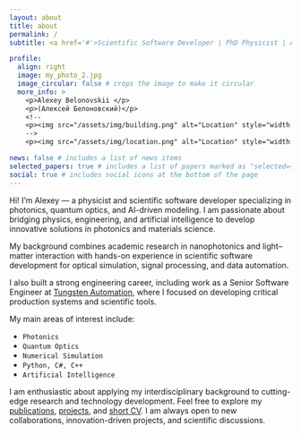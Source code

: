 ```yaml
---
layout: about
title: about
permalink: /
subtitle: <a href='#'>Scientific Software Developer | PhD Physicist | AI for Photonics and Materials</a>

profile:
  align: right
  image: my_photo_2.jpg
  image_circular: false # crops the image to make it circular
  more_info: >
    <p>Alexey Belonovskii </p>  
    <p>(Алексей Белоновский)</p>  
    <!--
    <p><img src="/assets/img/building.png" alt="Location" style="width: 12px; height: 15px;"> LayTec AG </p>
    -->
    <p><img src="/assets/img/location.png" alt="Location" style="width: 12px; height: 15px;"> Germany </p>

news: false # includes a list of news items
selected_papers: true # includes a list of papers marked as "selected={true}"
social: true # includes social icons at the bottom of the page
---
```


Hi! I’m Alexey — a physicist and scientific software developer specializing in photonics, quantum optics, and AI-driven modeling.
I am passionate about bridging physics, engineering, and artificial intelligence to develop innovative solutions in photonics and materials science.

My background combines academic research in nanophotonics and light–matter interaction with hands-on experience in scientific software development for optical simulation, signal processing, and data automation.

I also built a strong engineering career, including work as a Senior Software Engineer at [Tungsten Automation](https://www.tungstenautomation.com/), where I focused on developing critical production systems and scientific tools.

My main areas of interest include:

- `Photonics`
- `Quantum Optics`
- `Numerical Simulation`
- `Python, C#, С++`
- `Artificial Intelligence`

I am enthusiastic about applying my interdisciplinary background to cutting-edge research and technology development.
Feel free to explore my [publications](https://abelonovskii.github.io/publications/), [projects](https://abelonovskii.github.io/repositories/), and [short CV](https://abelonovskii.github.io/cv/).
I am always open to new collaborations, innovation-driven projects, and scientific discussions.

